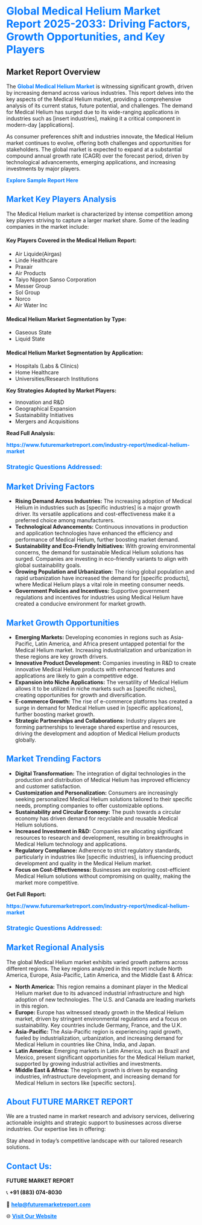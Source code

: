 <h1 style="color: #007BFF;">Global Medical Helium Market Report 2025-2033: Driving Factors, Growth Opportunities, and Key Players</h1>

<section id="overview">
<h2>Market Report Overview</h2>
<p>The <a href="https://www.futuremarketreport.com/industry-report/medical-helium-market" style="color: #007BFF; text-decoration: none;"><strong>Global Medical Helium Market</strong></a> is witnessing significant growth, driven by increasing demand across various industries. This report delves into the key aspects of the Medical Helium market, providing a comprehensive analysis of its current status, future potential, and challenges. The demand for Medical Helium has surged due to its wide-ranging applications in industries such as [insert industries], making it a critical component in modern-day [applications].</p>
<p>As consumer preferences shift and industries innovate, the Medical Helium market continues to evolve, offering both challenges and opportunities for stakeholders. The global market is expected to expand at a substantial compound annual growth rate (CAGR) over the forecast period, driven by technological advancements, emerging applications, and increasing investments by major players.</p>
</section>

<section id="overview">
<p><a href="https://www.futuremarketreport.com/request-sample/reportId=29538" style="color: #007BFF; text-decoration: none;"><strong>Explore Sample Report Here</strong></a></p>
</section>

<section id="key-players">
<h2 style="color: #007BFF;">Market Key Players Analysis</h2>
<p>The Medical Helium market is characterized by intense competition among key players striving to capture a larger market share. Some of the leading companies in the market include:</p>
<h4>Key Players Covered in the Medical Helium Report:</h4>
<ul><li>Air Liquide(Airgas)</li><li>Linde Healthcare</li><li>Praxair</li><li>Air Products</li><li>Taiyo Nippon Sanso Corporation</li><li>Messer Group</li><li>Sol Group</li><li>Norco</li><li>Air Water Inc</li></ul>
<h4>Medical Helium Market Segmentation by Type:</h4>
<ul><li>Gaseous State</li><li>Liquid State</li></ul>

<h4>Medical Helium Market Segmentation by Application:</h4>
<ul><li>Hospitals (Labs &amp; Clinics)</li><li>Home Healthcare</li><li>Universities/Research Institutions</li></ul>
<p><strong>Key Strategies Adopted by Market Players:</strong></p>
<ul>
<li>Innovation and R&D</li>
<li>Geographical Expansion</li>
<li>Sustainability Initiatives</li>
<li>Mergers and Acquisitions</li>
</ul>
</section>

<section>
<p><strong>Read Full Analysis: </strong></p><a href="https://www.futuremarketreport.com/industry-report/medical-helium-market" style="color: #007BFF; text-decoration: none;"><strong>https://www.futuremarketreport.com/industry-report/medical-helium-market</strong></a>
<h3 style="color: #007BFF;">Strategic Questions Addressed:</h3>
</section>

<section id="driving-factors">
<h2 style="color: #007BFF;">Market Driving Factors</h2>
<ul>
<li><strong>Rising Demand Across Industries:</strong> The increasing adoption of Medical Helium in industries such as [specific industries] is a major growth driver. Its versatile applications and cost-effectiveness make it a preferred choice among manufacturers.</li>
<li><strong>Technological Advancements:</strong> Continuous innovations in production and application technologies have enhanced the efficiency and performance of Medical Helium, further boosting market demand.</li>
<li><strong>Sustainability and Eco-Friendly Initiatives:</strong> With growing environmental concerns, the demand for sustainable Medical Helium solutions has surged. Companies are investing in eco-friendly variants to align with global sustainability goals.</li>
<li><strong>Growing Population and Urbanization:</strong> The rising global population and rapid urbanization have increased the demand for [specific products], where Medical Helium plays a vital role in meeting consumer needs.</li>
<li><strong>Government Policies and Incentives:</strong> Supportive government regulations and incentives for industries using Medical Helium have created a conducive environment for market growth.</li>
</ul>
</section>

<section id="growth-opportunities">
<h2 style="color: #007BFF;">Market Growth Opportunities</h2>
<ul>
<li><strong>Emerging Markets:</strong> Developing economies in regions such as Asia-Pacific, Latin America, and Africa present untapped potential for the Medical Helium market. Increasing industrialization and urbanization in these regions are key growth drivers.</li>
<li><strong>Innovative Product Development:</strong> Companies investing in R&D to create innovative Medical Helium products with enhanced features and applications are likely to gain a competitive edge.</li>
<li><strong>Expansion into Niche Applications:</strong> The versatility of Medical Helium allows it to be utilized in niche markets such as [specific niches], creating opportunities for growth and diversification.</li>
<li><strong>E-commerce Growth:</strong> The rise of e-commerce platforms has created a surge in demand for Medical Helium used in [specific applications], further boosting market growth.</li>
<li><strong>Strategic Partnerships and Collaborations:</strong> Industry players are forming partnerships to leverage shared expertise and resources, driving the development and adoption of Medical Helium products globally.</li>
</ul>
</section>

<section id="trending-factors">
<h2 style="color: #007BFF;">Market Trending Factors</h2>
<ul>
<li><strong>Digital Transformation:</strong> The integration of digital technologies in the production and distribution of Medical Helium has improved efficiency and customer satisfaction.</li>
<li><strong>Customization and Personalization:</strong> Consumers are increasingly seeking personalized Medical Helium solutions tailored to their specific needs, prompting companies to offer customizable options.</li>
<li><strong>Sustainability and Circular Economy:</strong> The push towards a circular economy has driven demand for recyclable and reusable Medical Helium solutions.</li>
<li><strong>Increased Investment in R&D:</strong> Companies are allocating significant resources to research and development, resulting in breakthroughs in Medical Helium technology and applications.</li>
<li><strong>Regulatory Compliance:</strong> Adherence to strict regulatory standards, particularly in industries like [specific industries], is influencing product development and quality in the Medical Helium market.</li>
<li><strong>Focus on Cost-Effectiveness:</strong> Businesses are exploring cost-efficient Medical Helium solutions without compromising on quality, making the market more competitive.</li>
</ul>
</section>

<section>
<p><strong>Get Full Report: </strong></p><a href="https://www.futuremarketreport.com/industry-report/medical-helium-market" style="color: #007BFF; text-decoration: none;"><strong>https://www.futuremarketreport.com/industry-report/medical-helium-market</strong></a>
<h3 style="color: #007BFF;">Strategic Questions Addressed:</h3>
</section>


<section id="regional-analysis">
<h2 style="color: #007BFF;">Market Regional Analysis</h2>
<p>The global Medical Helium market exhibits varied growth patterns across different regions. The key regions analyzed in this report include North America, Europe, Asia-Pacific, Latin America, and the Middle East & Africa:</p>
<ul>
<li><strong>North America:</strong> This region remains a dominant player in the Medical Helium market due to its advanced industrial infrastructure and high adoption of new technologies. The U.S. and Canada are leading markets in this region.</li>
<li><strong>Europe:</strong> Europe has witnessed steady growth in the Medical Helium market, driven by stringent environmental regulations and a focus on sustainability. Key countries include Germany, France, and the U.K.</li>
<li><strong>Asia-Pacific:</strong> The Asia-Pacific region is experiencing rapid growth, fueled by industrialization, urbanization, and increasing demand for Medical Helium in countries like China, India, and Japan.</li>
<li><strong>Latin America:</strong> Emerging markets in Latin America, such as Brazil and Mexico, present significant opportunities for the Medical Helium market, supported by growing industrial activities and investments.</li>
<li><strong>Middle East & Africa:</strong> The region’s growth is driven by expanding industries, infrastructure development, and increasing demand for Medical Helium in sectors like [specific sectors].</li>
</ul>
</section>

<footer>
<h2 style="color: #007BFF;">About FUTURE MARKET REPORT</h2>
<p>We are a trusted name in market research and advisory services, delivering actionable insights and strategic support to businesses across diverse industries. Our expertise lies in offering:</p>

<p>Stay ahead in today’s competitive landscape with our tailored research solutions.</p>

<h2 style="color: #007BFF;">Contact Us:</h2>
<p><strong>FUTURE MARKET REPORT</strong></p>
<p>📞 <strong>+91 (883) 074-8030</strong></p>
<p>📧 <strong><a href="mailto:help@futuremarketreport.com" style="color: #007BFF;">help@futuremarketreport.com</a></strong></p>
<p>🌐 <strong><a href="https://www.futuremarketreport.com/" style="color: #007BFF;">Visit Our Website</a></strong></p>
</footer>